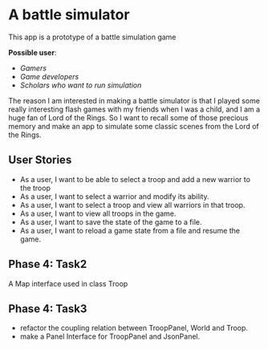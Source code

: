 # A battle simulator

This app is a prototype of a battle simulation game

**Possible user**:
- *Gamers*
- *Game developers*
- *Scholars who want to run simulation*

The reason I am interested in making a battle simulator is that I played some really interesting flash games
with my friends when I was a child, and I am a huge fan of Lord of the Rings.
So I want to recall some of those precious memory and make an app to simulate some classic scenes
from the Lord of the Rings.

## User Stories

- As a user, I want to be able to select a troop and add a new warrior to the troop
- As a user, I want to select a warrior and modify its ability.
- As a user, I want to select a troop and view all warriors in that troop.
- As a user, I want to view all troops in the game.
- As a user, I want to save the state of the game to a file.
- As a user, I want to reload a game state from a file and resume the game.

## Phase 4: Task2
A Map interface used in class Troop 

## Phase 4: Task3
 - refactor the coupling relation between TroopPanel, World and Troop.
 - make a Panel Interface for TroopPanel and JsonPanel.